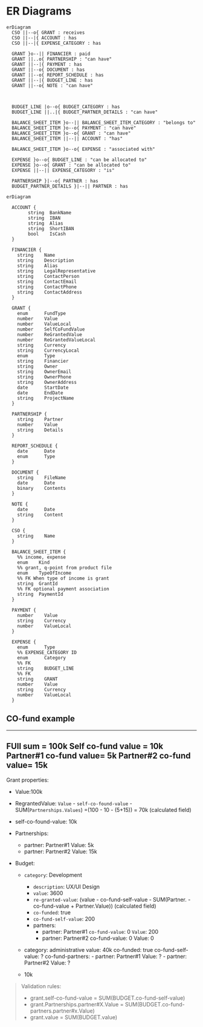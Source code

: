 # ER Diagrams

```mermaid
erDiagram
  CSO ||--o{ GRANT : receives
  CSO ||--|{ ACCOUNT : has
  CSO ||--|{ EXPENSE_CATEGORY : has
  
  GRANT }o--|| FINANCIER : paid
  GRANT ||..o{ PARTNERSHIP : "can have"
  GRANT ||--|{ PAYMENT : has
  GRANT ||--o{ DOCUMENT : has
  GRANT ||--o{ REPORT_SCHEDULE : has
  GRANT ||--|{ BUDGET_LINE : has
  GRANT ||--o{ NOTE : "can have"
  
  

  BUDGET_LINE |o--o{ BUDGET_CATEGORY : has
  BUDGET_LINE ||..|{ BUDGET_PARTNER_DETAILS : "can have"

  BALANCE_SHEET_ITEM }o--|| BALANCE_SHEET_ITEM_CATEGORY : "belongs to"
  BALANCE_SHEET_ITEM }o--o{ PAYMENT : "can have"
  BALANCE_SHEET_ITEM }o--o{ GRANT : "can have"
  BALANCE_SHEET_ITEM ||--|| ACCOUNT : "has"

  BALANCE_SHEET_ITEM }o--o{ EXPENSE : "associated with"
  
  EXPENSE }o--o{ BUDGET_LINE : "can be allocated to"
  EXPENSE }o--o{ GRANT : "can be allocated to"
  EXPENSE ||--|| EXPENSE_CATEGORY : "is"

  PARTNERSHIP }|--o{ PARTNER : has
  BUDGET_PARTNER_DETAILS }|--|| PARTNER : has

```

```mermaid
erDiagram

  ACCOUNT {
        string  BankName
        string  IBAN
        string  Alias
        string  ShortIBAN
        bool    IsCash
  }

  FINANCIER {
    string    Name
    string    Description
    string    Alias
    string    LegalRepresentative
    string    ContactPerson
    string    ContactEmail
    string    ContactPhone
    string    ContactAddress
  }

  GRANT {
    enum      FundType
    number    Value
    number    ValueLocal
    number    SelfCoFundValue
    number    ReGrantedValue
    number    ReGrantedValueLocal
    string    Currency
    string    CurrencyLocal
    enum      Type
    string    Financier
    string    Owner
    string    OwnerEmail
    string    OwnerPhone
    string    OwnerAddress
    date      StartDate
    date      EndDate
    string    ProjectName
  }

  PARTNERSHIP {
    string    Partner
    number    Value
    string    Details
  }

  REPORT_SCHEDULE {
    date      Date
    enum      Type
  }

  DOCUMENT {
    string    FileName
    date      Date
    binary    Contents
  }

  NOTE {
    date      Date
    string    Content
  }

  CSO {
    string    Name
  }

  BALANCE_SHEET_ITEM {
    %% income, expense
    enum    Kind
    %% grant, q-point from product file
    enum    TypeOfIncome
    %% FK When type of income is grant
    string  GrantId
    %% FK optional payment association
    string  PaymentId
  }

  PAYMENT {
    number    Value
    string    Currency
    number    ValueLocal
  }

  EXPENSE {
    enum      Type
    %% EXPENSE_CATEGORY ID
    enum      Category
    %% FK
    string    BUDGET_LINE
    %% FK
    string    GRANT
    number    Value
    string    Currency
    number    ValueLocal
  }
```

## CO-fund example

---
FUll sum = 100k
Self co-fund value = 10k
Partner#1 co-fund value= 5k
Partner#2 co-fund value= 15k
---

Grant properties:
- Value:100k
- RegrantedValue: `Value` - `self-co-found-value` - SUM(`Partnerships.Values`) 
    =(100 - 10 - (5+15)) = 70k (calculated field)
- self-co-found-value: 10k
- Partnerships:
    - partner: Partner#1
      Value: 5k
    - partner: Partner#2
      Value: 15k

- Budget:
    - `category`: Development
        - `description`: UX/UI Design
        - `value`: 3600
        - `re-granted-value`: (value - co-fund-self-value - SUM(Partner.  - co-fund-value + Partner.Value)) (calculated field)
        - `co-funded`: true
        - `co-fund-self-value`: 200
        - partners:
            - partner: Partner#1
              `co-fund-value`: 0
              `Value`: 200
            - partner: Partner#2
              co-fund-value: 0
              Value: 0       

  - category: administrative
    value: 40k
    co-funded: true
    co-fund-self-value: ?
    co-fund-partners:
        - partner: Partner#1
          Value: ?
        - partner: Partner#2
          Value: ?

  - 10k

> Validation rules:
> - grant.self-co-fund-value = SUM(BUDGET.co-fund-self-value)
> - grant.Partnerships.partner#X.Value = SUM(BUDGET.co-fund-partners.partner#x.Value)
> - grant.value = SUM(BUDGET.value)

